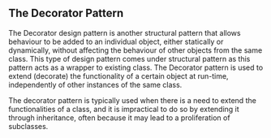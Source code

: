 ## The Decorator Pattern

The Decorator design pattern is another structural pattern that allows behaviour to be added to an individual object, either statically or dynamically, without affecting the behaviour of other objects from the same class. This type of design pattern comes under structural pattern as this pattern acts as a wrapper to existing class. The Decorator pattern is used to extend (decorate) the functionality of a certain object at run-time, independently of other instances of the same class.

The decorator pattern is typically used when there is a need to extend the functionalities of a class, and it is impractical to do so by extending it through inheritance, often because it may lead to a proliferation of subclasses.